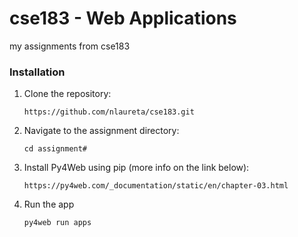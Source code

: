 # cse183 - Web Applications
my assignments from cse183 

### Installation

1. Clone the repository:
    ```
    https://github.com/nlaureta/cse183.git
    ```

2. Navigate to the assignment directory:
    ```
    cd assignment#
    ```

3. Install Py4Web using pip (more info on the link below):
    ```
    https://py4web.com/_documentation/static/en/chapter-03.html
    ```

4. Run the app
   ```
   py4web run apps
   ```
